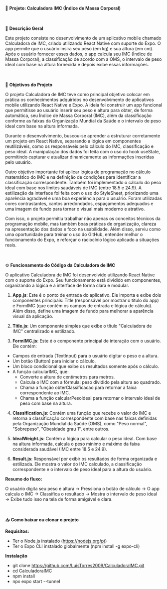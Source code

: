📱 **Projeto: Calculadora IMC (Índice de Massa Corporal)**


ㅤ

📝 **Descrição Geral**

Este projeto consiste no desenvolvimento de um aplicativo mobile chamado Calculadora de IMC, criado utilizando React Native com suporte do Expo. O app permite que o usuário insira seu peso (em kg) e sua altura (em cm). Após o usuário fornecer esses dados, o app calcula seu IMC (Índice de Massa Corporal), a classificação de acordo com a OMS, o intervalo de peso ideal com base na altura fornecida e depois exibe essas informações. 


ㅤ

🎯 **Objetivos do Projeto**

  O projeto Calculadora de IMC teve como principal objetivo colocar em prática os conhecimentos adquiridos no desenvolvimento de aplicativos mobile utilizando React Native e Expo. A ideia foi construir um app funcional que permitisse ao usuário inserir seu peso e altura para obter, de forma automática, seu Índice de Massa Corporal (IMC), além da classificação conforme as faixas da Organização Mundial da Saúde e o intervalo de peso ideal com base na altura informada.
  
  Durante o desenvolvimento, buscou-se aprender a estruturar corretamente um projeto em React Native, separando a lógica em componentes reutilizáveis, como os responsáveis pelo cálculo do IMC, classificação e peso ideal. A manipulação dos dados foi feita com o uso do hook useState, permitindo capturar e atualizar dinamicamente as informações inseridas pelo usuário.
  
  Outro objetivo importante foi aplicar lógica de programação no cálculo matemático do IMC e na definição de condições para identificar a classificação correspondente. Também foi implementado o cálculo do peso ideal com base nos limites saudáveis de IMC (entre 18.5 e 24.9). A estilização da interface foi feita com o uso do StyleSheet, priorizando uma aparência agradável e uma boa experiência para o usuário. Foram utilizadas cores contrastantes, cantos arredondados, espaçamentos adequados e uma imagem de fundo para tornar o visual mais moderno e atrativo.
  
  Com isso, o projeto permitiu trabalhar não apenas os conceitos técnicos da programação mobile, mas também boas práticas de organização, clareza na apresentação dos dados e foco na usabilidade. Além disso, serviu como uma oportunidade para treinar o uso do GitHub, entender melhor o funcionamento do Expo, e reforçar o raciocínio lógico aplicado a situações reais.


ㅤ

⚙️ **Funcionamento do Código da Calculadora de IMC**

O aplicativo Calculadora de IMC foi desenvolvido utilizando React Native com o suporte do Expo. Seu funcionamento está dividido em componentes, organizando a lógica e a interface de forma clara e modular.


1. **App.js**: Este é o ponto de entrada do aplicativo. Ele importa e exibe dois componentes principais: Title (responsável por mostrar o título do app) e FormIMC (que contém os campos de entrada e lógica de cálculo). Além disso, define uma imagem de fundo para melhorar a aparência visual da aplicação.

2. **Title.js**: Um componente simples que exibe o título "Calculadora de IMC" centralizado e estilizado.

3. **FormIMC.js**: Este é o componente principal de interação com o usuário. Ele contém:

- Campos de entrada (TextInput) para o usuário digitar o peso e a altura.
- Um botão (Button) para iniciar o cálculo.
- Um bloco condicional que exibe os resultados somente após o cálculo.
- A função calcularIMC, que:
  - Converte a altura de centímetros para metros.
  - Calcula o IMC com a fórmula: peso dividido pela altura ao quadrado.
  - Chama a função obterClassificacao para retornar a faixa correspondente ao IMC.
  - Chama a função calcularPesoIdeal para retornar o intervalo ideal de peso com base na altura.

4. **Classification.js**: Contém uma função que recebe o valor do IMC e retorna a classificação correspondente com base nas faixas definidas pela Organização Mundial da Saúde (OMS), como "Peso normal", "Sobrepeso", "Obesidade grau 1", entre outros.

5. **IdealWeight.js**: Contém a lógica para calcular o peso ideal. Com base na altura informada, calcula o peso mínimo e máximo da faixa considerada saudável (IMC entre 18.5 e 24.9).

6. **Result.js**: Responsável por exibir os resultados de forma organizada e estilizada. Ele mostra o valor do IMC calculado, a classificação correspondente e o intervalo de peso ideal para a altura do usuário.

**Resumo do fluxo:**

O usuário digita seu peso e altura → Pressiona o botão de cálculo → O app calcula o IMC → Classifica o resultado → Mostra o intervalo de peso ideal → Exibe tudo isso na tela de forma amigável e clara.


ㅤ

📥 **Como baixar ou clonar o projeto**

**Requisitos:**
- Ter o Node.js instalado (https://nodejs.org/pt)
- Ter o Expo CLI instalado globalmente (npm install -g expo-cli)

**Instalação**
- git clone https://github.com/LuisTorres2009/CalculadoraIMC.git
- cd CalculadoraIMC
- npm install
- npx expo start --tunnel
